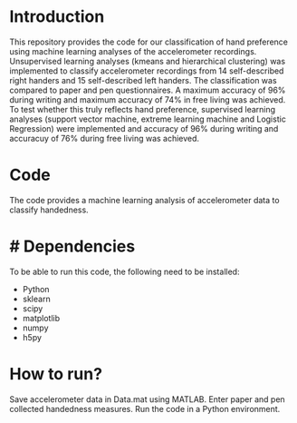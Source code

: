 # Introduction
This repository provides the code for our classification of hand preference using machine learning analyses of the accelerometer recordings. Unsupervised learning analyses (kmeans and hierarchical clustering) was implemented to classify accelerometer recordings from 14 self-described right handers and 15 self-described left handers. The classification was compared to paper and pen questionnaires. A maximum accuracy of 96% during writing and maximum accuracy of 74% in free living was achieved. To test whether this truly reflects hand preference, supervised learning analyses (support vector machine, extreme learning machine and Logistic Regression) were implemented and accuracy of 96% during writing and accuracuy of 76% during free living was achieved.  

# Code
The code provides a machine learning analysis of accelerometer data to classify handedness.

# # Dependencies
To be able to run this code, the following need to be installed:
* Python
* sklearn
* scipy
* matplotlib
* numpy
* h5py

# How to run?
Save accelerometer data in Data.mat using MATLAB. Enter paper and pen collected handedness measures. Run the code in a Python environment.
